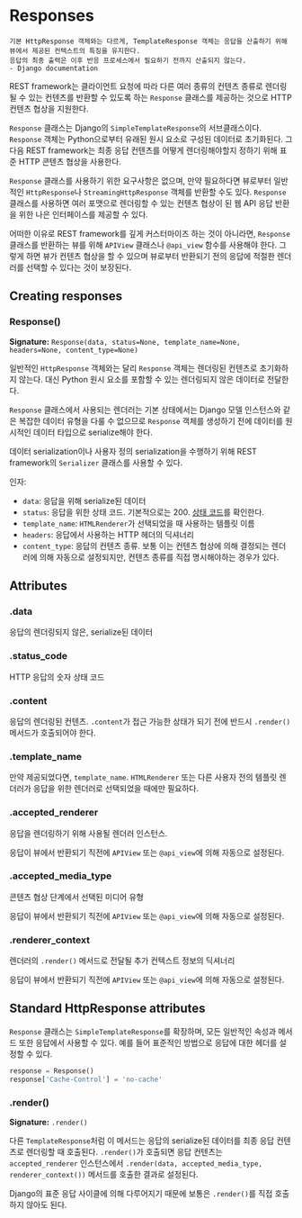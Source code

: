 # Responses
```
기본 HttpResponse 객체와는 다르게, TemplateResponse 객체는 응답을 산출하기 위해 뷰에서 제공된 컨텍스트의 특징을 유지한다.
응답의 최종 출력은 이후 반응 프로세스에서 필요하기 전까지 산출되지 않는다.
- Django documentation
```

REST framework는 클라이언트 요청에 따라 다른 여러 종류의 컨텐츠 종류로 렌더링될 수 있는 컨텐츠를 반환할 수 있도록 하는 `Response` 클래스를 제공하는 것으로 HTTP 컨텐츠 협상을 지원한다.

`Response` 클래스는 Django의 `SimpleTemplateResponse`의 서브클래스이다. `Response` 객체는 Python으로부터 유래된 원시 요소로 구성된 데이터로 초기화된다. 그 다음 REST framework는 최종 응답 컨텐츠를 어떻게 렌더링해야할지 정하기 위해 표준 HTTP 콘텐츠 협상을 사용한다.

`Response` 클래스를 사용하기 위한 요구사항은 없으며, 만약 필요하다면 뷰로부터 일반적인 `HttpResponse`나 `StreamingHttpResponse` 객체를 반환할 수도 있다. `Response` 클래스를 사용하면 여러 포맷으로 렌더링할 수 있는 컨텐츠 협상이 된 웹 API 응답 반환을 위한 나은 인터페이스를 제공할 수 있다.

어떠한 이유로 REST framework를 깊게 커스터마이즈 하는 것이 아니라면, `Response` 클래스를 반환하는 뷰를 위해 `APIView` 클래스나 `@api_view` 함수를 사용해야 한다. 그렇게 하면 뷰가 컨텐츠 협상을 할 수 있으며 뷰로부터 반환되기 전의 응답에 적절한 렌더러를 선택할 수 있다는 것이 보장된다.

## Creating responses
### Response()
**Signature:** `Response(data, status=None, template_name=None, headers=None, content_type=None)`

일반적인 `HttpResponse` 객체와는 달리 `Response` 객체는 렌더링된 컨텐츠로 초기화하지 않는다. 대신 Python 원시 요소를 포함할 수 있는 렌더링되지 않은 데이터로 전달한다.

`Response` 클래스에서 사용되는 렌더러는 기본 상태에서는 Django 모델 인스턴스와 같은 복잡한 데이터 유형을 다룰 수 없으므로 `Response` 객체를 생성하기 전에 데이터를 원시적인 데이터 타입으로 serialize해야 한다.

데이터 serialization이나 사용자 정의 serialization을 수행하기 위해 REST framework의 `Serializer` 클래스를 사용할 수 있다.

인자:
- `data`: 응답을 위해 serialize된 데이터
- `status`: 응답을 위한 상태 코드. 기본적으로는 200. [상태 코드](https://www.django-rest-framework.org/api-guide/status-codes/)를 확인한다.
- `template_name`: `HTMLRenderer`가 선택되었을 때 사용하는 템플릿 이름
- `headers`: 응답에서 사용하는 HTTP 헤더의 딕셔너리
- `content_type`: 응답의 컨텐츠 종류. 보통 이는 컨텐츠 협상에 의해 결정되는 렌더러에 의해 자동으로 설정되지만, 컨텐츠 종류를 직접 명시해야하는 경우가 있다.

## Attributes
### .data
응답의 렌더링되지 않은, serialize된 데이터

### .status_code
HTTP 응답의 숫자 상태 코드

### .content
응답의 렌더링된 컨텐츠. `.content`가 접근 가능한 상태가 되기 전에 반드시 `.render()` 메서드가 호출되어야 한다.

### .template_name
만약 제공되었다면, `template_name`. `HTMLRenderer` 또는 다른 사용자 전의 템플릿 렌더러가 응답을 위한 렌더러로 선택되었을 때에만 필요하다.

### .accepted_renderer
응답을 렌더링하기 위해 사용될 렌더러 인스턴스.

응답이 뷰에서 반환되기 직전에 `APIView` 또는 `@api_view`에 의해 자동으로 설정된다.

### .accepted_media_type
콘텐츠 협상 단계에서 선택된 미디어 유형

응답이 뷰에서 반환되기 직전에 `APIView` 또는 `@api_view`에 의해 자동으로 설정된다.

### .renderer_context
렌더러의 `.render()` 메서드로 전달될 추가 컨텍스트 정보의 딕셔너리

응답이 뷰에서 반환되기 직전에 `APIView` 또는 `@api_view`에 의해 자동으로 설정된다.

## Standard HttpResponse attributes
`Response` 클래스는 `SimpleTemplateResponse`를 확장하며, 모든 일반적인 속성과 메서드 또한 응답에서 사용할 수 있다. 예를 들어 표준적인 방법으로 응답에 대한 헤더를 설정할 수 있다.

```python
response = Response()
response['Cache-Control'] = 'no-cache'
```

### .render()
**Signature:** `.render()`

다른 `TemplateResponse`처럼 이 메서드는 응답의 serialize된 데이터를 최종 응답 컨텐츠로 렌더링할 때 호출된다. `.render()`가 호출되면 응답 컨텐츠는 `accepted_renderer` 인스턴스에서 `.render(data, accepted_media_type, renderer_context())` 메서드를 호출한 결과로 설정된다.

Django의 표준 응답 사이클에 의해 다루어지기 때문에 보통은 `.render()`를 직접 호출하지 않아도 된다.